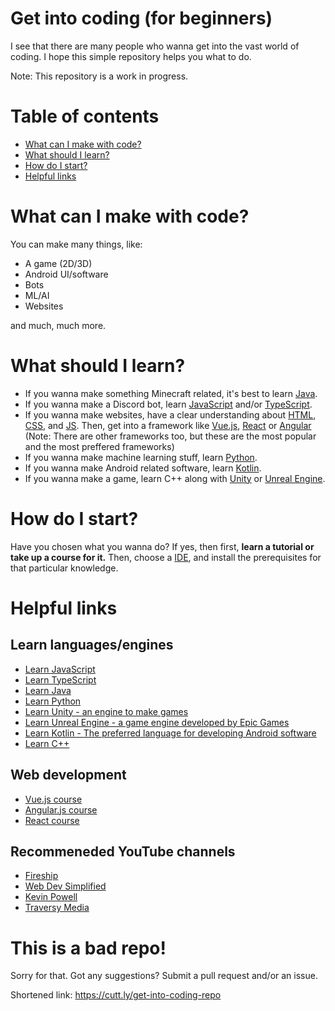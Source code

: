 
# Get into coding (for beginners)

I see that there are many people who wanna get into the vast world of coding. I hope this simple repository helps you what to do.

Note: This repository is a work in progress.

# Table of contents
* [What can I make with code?](#what-can-i-make-with-code)
* [What should I learn?](#what-should-i-learn)
* [How do I start?](#how-do-i-start)
* [Helpful links](#helpful-links)

# What can I make with code?

You can make many things, like:
* A game (2D/3D)
* Android UI/software
* Bots
* ML/AI 
* Websites

and much, much more.

# What should I learn?

* If you wanna make something Minecraft related, it's best to learn [Java](https://en.wikipedia.org/wiki/Java_(programming_language)).
* If you wanna make a Discord bot, learn [JavaScript](https://developer.mozilla.org/en-US/docs/Web/JavaScript) and/or [TypeScript](https://www.typescriptlang.org/).
* If you wanna make websites, have a clear understanding about [HTML](https://en.wikipedia.org/wiki/HTML), [CSS](https://en.wikipedia.org/wiki/CSS), and [JS](https://developer.mozilla.org/en-US/docs/Web/JavaScript). Then, get into a framework like [Vue.js](https://vuejs.org), [React](https://reactjs.org/) or [Angular](https://angular.io/) (Note: There are other frameworks too, but these are the most popular and the most preffered frameworks)
* If you wanna make machine learning stuff, learn [Python](https://www.python.org/).
* If you wanna make Android related software, learn [Kotlin](https://kotlinlang.org/).
* If you wanna make a game, learn C++ along with [Unity](https://unity.com/) or [Unreal Engine](https://www.unrealengine.com/).

# How do I start?

Have you chosen what you wanna do? If yes, then first, **learn a tutorial or take up a course for it.** Then, choose a [IDE](https://en.wikipedia.org/wiki/Integrated_development_environment), and install the prerequisites for that particular knowledge.

# Helpful links

## Learn languages/engines
* [Learn JavaScript](https://www.youtube.com/watch?v=jS4aFq5-91M)
* [Learn TypeScript](https://www.youtube.com/watch?v=gp5H0Vw39yw) 
* [Learn Java](https://www.youtube.com/watch?v=grEKMHGYyns)
* [Learn Python](https://www.youtube.com/watch?v=rfscVS0vtbw) 
* [Learn Unity - an engine to make games](https://www.youtube.com/watch?v=gB1F9G0JXOo)
* [Learn Unreal Engine - a game engine developed by Epic Games](https://www.youtube.com/watch?v=LsNW4FPHuZE)
* [Learn Kotlin - The preferred language for developing Android software](https://www.youtube.com/watch?v=F9UC9DY-vIU)
* [Learn C++](https://www.youtube.com/watch?v=vLnPwxZdW4Y)

## Web development
* [Vue.js course](https://www.youtube.com/watch?v=FXpIoQ_rT_c)
* [Angular.js course](https://www.youtube.com/watch?v=3dHNOWTI7H8)
* [React course](https://www.youtube.com/watch?v=w7ejDZ8SWv8)

## Recommeneded YouTube channels
* [Fireship](https://www.youtube.com/c/Fireship)
* [Web Dev Simplified](https://www.youtube.com/c/WebDevSimplified)
* [Kevin Powell](https://www.youtube.com/kepowob)
* [Traversy Media](https://www.youtube.com/channel/UC29ju8bIPH5as8OGnQzwJyA)

# This is a bad repo!
Sorry for that. Got any suggestions? Submit a pull request and/or an issue.


Shortened link: https://cutt.ly/get-into-coding-repo
